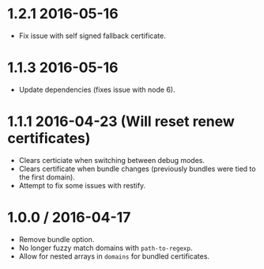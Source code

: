 1.2.1 2016-05-16
==================
  * Fix issue with self signed fallback certificate.

1.1.3 2016-05-16
==================
  * Update dependencies (fixes issue with node 6).

1.1.1 2016-04-23 (Will reset renew certificates)
==================
  * Clears certiciate when switching between debug modes.
  * Clears certificate when bundle changes (previously bundles were tied to the first domain).
  * Attempt to fix some issues with restify.

1.0.0 / 2016-04-17
==================
  * Remove bundle option.
  * No longer fuzzy match domains with `path-to-regexp`.
  * Allow for nested arrays in `domains` for bundled certificates.

